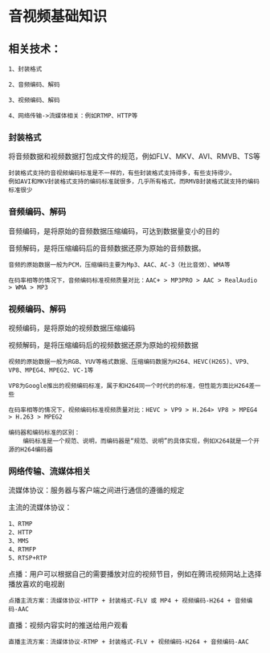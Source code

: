 # 音视频基础知识

## 相关技术：

    1、封装格式
    
    2、音频编码、解码
        
    3、视频编码、解码
    
    4、网络传输->流媒体相关：例如RTMP、HTTP等
    
   
   
 ### 封装格式
 
将音频数据和视频数据打包成文件的规范，例如FLV、MKV、AVI、RMVB、TS等
   
    封装格式支持的音视频编码标准是不一样的，有些封装格式支持得多，有些支持得少。
    例如AVI和MKV封装格式支持的编码标准就很多，几乎所有格式，而RMVB封装格式就支持的编码标准很少
    
### 音频编码、解码

音频编码，是将原始的音频数据压缩编码，可达到数据量变小的目的

音频解码，是将压缩编码后的音频数据还原为原始的音频数据。 
    
    音频的原始数据一般为PCM，压缩编码主要为Mp3、AAC、AC-3（杜比音效）、WMA等
    
    在码率相等的情况下，音频编码标准视频质量对比：AAC+ > MP3PRO > AAC > RealAudio > WMA > MP3
    
### 视频编码、解码

视频编码，是将原始的视频数据压缩编码
    
视频解码，是将压缩编码后的视频数据还原为原始的视频数据
    
    视频的原始数据一般为RGB、YUV等格式数据、压缩编码数据为H264、HEVC(H265)、VP9、VP8、MPEG4、MPEG2、VC-1等
    
    VP8为Google推出的视频编码标准，属于和H264同一个时代的的标准，但性能方面比H264差一些

    在码率相等的情况下，视频编码标准视频质量对比：HEVC > VP9 > H.264> VP8 > MPEG4 > H.263 > MPEG2
    
    编码器和编码标准的区别：
        编码标准是一个规范、说明，而编码器是“规范、说明”的具体实现，例如X264就是一个开源的H264编码器

### 网络传输、流媒体相关
    
流媒体协议：服务器与客户端之间进行通信的遵循的规定
    
主流的流媒体协议：

    1、RTMP
    2、HTTP
    3、MMS
    4、RTMFP
    5、RTSP+RTP
    
点播：用户可以根据自己的需要播放对应的视频节目，例如在腾讯视频网站上选择播放喜欢的电视剧
    
    点播主流方案：流媒体协议-HTTP + 封装格式-FLV 或 MP4 + 视频编码-H264 + 音频编码-AAC 
    
直播：视频内容实时的推送给用户观看

    直播主流方案：流媒体协议-RTMP + 封装格式-FLV + 视频编码-H264 + 音频编码-AAC
 
